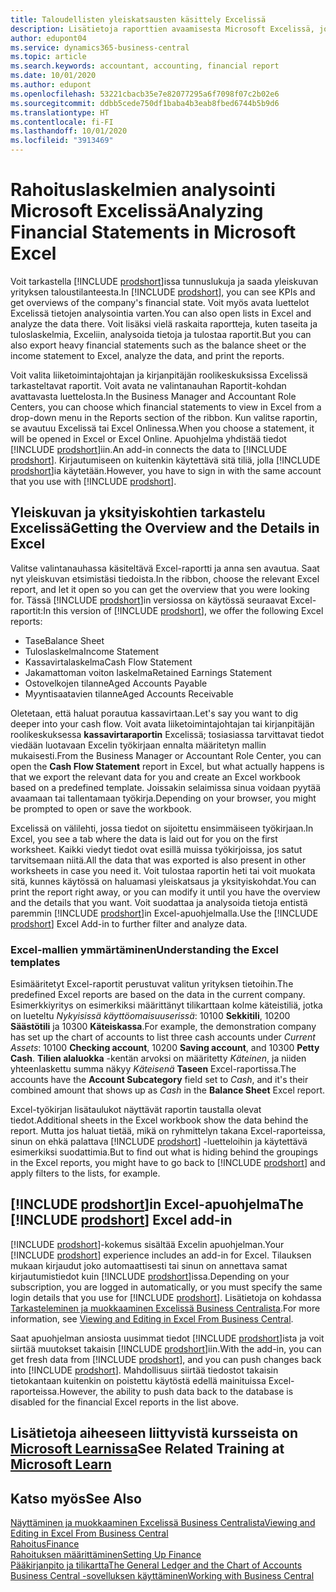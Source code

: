 ```yaml
---
title: Taloudellisten yleiskatsausten käsittely Excelissä
description: Lisätietoja raporttien avaamisesta Microsoft Excelissä, jotta analysointi toimii Business Central -sovelluksessa paremmin.
author: edupont04
ms.service: dynamics365-business-central
ms.topic: article
ms.search.keywords: accountant, accounting, financial report
ms.date: 10/01/2020
ms.author: edupont
ms.openlocfilehash: 53221cbacb35e7e82077295a6f7098f07c2b02e6
ms.sourcegitcommit: ddbb5cede750df1baba4b3eab8fbed6744b5b9d6
ms.translationtype: HT
ms.contentlocale: fi-FI
ms.lasthandoff: 10/01/2020
ms.locfileid: "3913469"
---
```

# <a name="analyzing-financial-statements-in-microsoft-excel"></a><span data-ttu-id="ba25a-103">Rahoituslaskelmien analysointi Microsoft Excelissä</span><span class="sxs-lookup"><span data-stu-id="ba25a-103">Analyzing Financial Statements in Microsoft Excel</span></span>

<span data-ttu-id="ba25a-104">Voit tarkastella [!INCLUDE [prodshort](includes/prodshort.md)]issa tunnuslukuja ja saada yleiskuvan yrityksen taloustilanteesta.</span><span class="sxs-lookup"><span data-stu-id="ba25a-104">In [!INCLUDE [prodshort](includes/prodshort.md)], you can see KPIs and get overviews of the company's financial state.</span></span> <span data-ttu-id="ba25a-105">Voit myös avata luettelot Excelissä tietojen analysointia varten.</span><span class="sxs-lookup"><span data-stu-id="ba25a-105">You can also open lists in Excel and analyze the data there.</span></span> <span data-ttu-id="ba25a-106">Voit lisäksi vielä raskaita raportteja, kuten taseita ja tuloslaskelmia, Exceliin, analysoida tietoja ja tulostaa raportit.</span><span class="sxs-lookup"><span data-stu-id="ba25a-106">But you can also export heavy financial statements such as the balance sheet or the income statement to Excel, analyze the data, and print the reports.</span></span>  

<span data-ttu-id="ba25a-107">Voit valita liiketoimintajohtajan ja kirjanpitäjän roolikeskuksissa Excelissä tarkasteltavat raportit. Voit avata ne valintanauhan Raportit-kohdan avattavasta luettelosta.</span><span class="sxs-lookup"><span data-stu-id="ba25a-107">In the Business Manager and Accountant Role Centers, you can choose which financial statements to view in Excel from a drop-down menu in the Reports section of the ribbon.</span></span> <span data-ttu-id="ba25a-108">Kun valitse raportin, se avautuu Excelissä tai Excel Onlinessa.</span><span class="sxs-lookup"><span data-stu-id="ba25a-108">When you choose a statement, it will be opened in Excel or Excel Online.</span></span> <span data-ttu-id="ba25a-109">Apuohjelma yhdistää tiedot [!INCLUDE [prodshort](includes/prodshort.md)]iin.</span><span class="sxs-lookup"><span data-stu-id="ba25a-109">An add-in connects the data to [!INCLUDE [prodshort](includes/prodshort.md)].</span></span> <span data-ttu-id="ba25a-110">Kirjautumiseen on kuitenkin käytettävä sitä tiliä, jolla [!INCLUDE [prodshort](includes/prodshort.md)]ia käytetään.</span><span class="sxs-lookup"><span data-stu-id="ba25a-110">However, you have to sign in with the same account that you use with [!INCLUDE [prodshort](includes/prodshort.md)].</span></span>  

## <a name="getting-the-overview-and-the-details-in-excel"></a><span data-ttu-id="ba25a-111">Yleiskuvan ja yksityiskohtien tarkastelu Excelissä</span><span class="sxs-lookup"><span data-stu-id="ba25a-111">Getting the Overview and the Details in Excel</span></span>

<span data-ttu-id="ba25a-112">Valitse valintanauhassa käsiteltävä Excel-raportti ja anna sen avautua. Saat nyt yleiskuvan etsimistäsi tiedoista.</span><span class="sxs-lookup"><span data-stu-id="ba25a-112">In the ribbon, choose the relevant Excel report, and let it open so you can get the overview that you were looking for.</span></span> <span data-ttu-id="ba25a-113">Tässä [!INCLUDE [prodshort](includes/prodshort.md)]in versiossa on käytössä seuraavat Excel-raportit:</span><span class="sxs-lookup"><span data-stu-id="ba25a-113">In this version of [!INCLUDE [prodshort](includes/prodshort.md)], we offer the following Excel reports:</span></span>

- <span data-ttu-id="ba25a-114">Tase</span><span class="sxs-lookup"><span data-stu-id="ba25a-114">Balance Sheet</span></span>  
- <span data-ttu-id="ba25a-115">Tuloslaskelma</span><span class="sxs-lookup"><span data-stu-id="ba25a-115">Income Statement</span></span>  
- <span data-ttu-id="ba25a-116">Kassavirtalaskelma</span><span class="sxs-lookup"><span data-stu-id="ba25a-116">Cash Flow Statement</span></span>  
- <span data-ttu-id="ba25a-117">Jakamattoman voiton laskelma</span><span class="sxs-lookup"><span data-stu-id="ba25a-117">Retained Earnings Statement</span></span>  
- <span data-ttu-id="ba25a-118">Ostovelkojen tilanne</span><span class="sxs-lookup"><span data-stu-id="ba25a-118">Aged Accounts Payable</span></span>  
- <span data-ttu-id="ba25a-119">Myyntisaatavien tilanne</span><span class="sxs-lookup"><span data-stu-id="ba25a-119">Aged Accounts Receivable</span></span>  

<span data-ttu-id="ba25a-120">Oletetaan, että haluat porautua kassavirtaan.</span><span class="sxs-lookup"><span data-stu-id="ba25a-120">Let's say you want to dig deeper into your cash flow.</span></span> <span data-ttu-id="ba25a-121">Voit avata liiketoimintajohtajan tai kirjanpitäjän roolikeskuksessa **kassavirtaraportin** Excelissä; tosiasiassa tarvittavat tiedot viedään luotavaan Excelin työkirjaan ennalta määritetyn mallin mukaisesti.</span><span class="sxs-lookup"><span data-stu-id="ba25a-121">From the Business Manager or Accountant Role Center, you can open the **Cash Flow Statement** report in Excel, but what actually happens is that we export the relevant data for you and create an Excel workbook based on a predefined template.</span></span> <span data-ttu-id="ba25a-122">Joissakin selaimissa sinua voidaan pyytää avaamaan tai tallentamaan työkirja.</span><span class="sxs-lookup"><span data-stu-id="ba25a-122">Depending on your browser, you might be prompted to open or save the workbook.</span></span>  

<span data-ttu-id="ba25a-123">Excelissä on välilehti, jossa tiedot on sijoitettu ensimmäiseen työkirjaan.</span><span class="sxs-lookup"><span data-stu-id="ba25a-123">In Excel, you see a tab where the data is laid out for you on the first worksheet.</span></span> <span data-ttu-id="ba25a-124">Kaikki viedyt tiedot ovat esillä muissa työkirjoissa, jos satut tarvitsemaan niitä.</span><span class="sxs-lookup"><span data-stu-id="ba25a-124">All the data that was exported is also present in other worksheets in case you need it.</span></span> <span data-ttu-id="ba25a-125">Voit tulostaa raportin heti tai voit muokata sitä, kunnes käytössä on haluamasi yleiskatsaus ja yksityiskohdat.</span><span class="sxs-lookup"><span data-stu-id="ba25a-125">You can print the report right away, or you can modify it until you have the overview and the details that you want.</span></span> <span data-ttu-id="ba25a-126">Voit suodattaa ja analysoida tietoja entistä paremmin [!INCLUDE [prodshort](includes/prodshort.md)]in Excel-apuohjelmalla.</span><span class="sxs-lookup"><span data-stu-id="ba25a-126">Use the [!INCLUDE [prodshort](includes/prodshort.md)] Excel Add-in to further filter and analyze data.</span></span>  

### <a name="understanding-the-excel-templates"></a><span data-ttu-id="ba25a-127">Excel-mallien ymmärtäminen</span><span class="sxs-lookup"><span data-stu-id="ba25a-127">Understanding the Excel templates</span></span>

<span data-ttu-id="ba25a-128">Esimääritetyt Excel-raportit perustuvat valitun yrityksen tietoihin.</span><span class="sxs-lookup"><span data-stu-id="ba25a-128">The predefined Excel reports are based on the data in the current company.</span></span> <span data-ttu-id="ba25a-129">Esimerkkiyritys on esimerkiksi määrittänyt tilikarttaan kolme käteistiliä, jotka on lueteltu *Nykyisissä käyttöomaisuuserissä*: 10100 **Sekkitili**, 10200 **Säästötili** ja 10300 **Käteiskassa**.</span><span class="sxs-lookup"><span data-stu-id="ba25a-129">For example, the demonstration company has set up the chart of accounts to list three cash accounts under *Current Assets*: 10100 **Checking account**, 10200 **Saving account**, and 10300 **Petty Cash**.</span></span> <span data-ttu-id="ba25a-130">**Tilien alaluokka** -kentän arvoksi on määritetty *Käteinen*, ja niiden yhteenlaskettu summa näkyy *Käteisenä* **Taseen** Excel-raportissa.</span><span class="sxs-lookup"><span data-stu-id="ba25a-130">The accounts have the **Account Subcategory** field set to *Cash*, and it's their combined amount that shows up as *Cash* in the **Balance Sheet** Excel report.</span></span>  

<span data-ttu-id="ba25a-131">Excel-työkirjan lisätaulukot näyttävät raportin taustalla olevat tiedot.</span><span class="sxs-lookup"><span data-stu-id="ba25a-131">Additional sheets in the Excel workbook show the data behind the report.</span></span> <span data-ttu-id="ba25a-132">Mutta jos haluat tietää, mikä on ryhmittelyn takana Excel-raporteissa, sinun on ehkä palattava [!INCLUDE [prodshort](includes/prodshort.md)] -luetteloihin ja käytettävä esimerkiksi suodattimia.</span><span class="sxs-lookup"><span data-stu-id="ba25a-132">But to find out what is hiding behind the groupings in the Excel reports, you might have to go back to [!INCLUDE [prodshort](includes/prodshort.md)] and apply filters to the lists, for example.</span></span>  

## <a name="the-prodshort-excel-add-in"></a><span data-ttu-id="ba25a-133">[!INCLUDE [prodshort](includes/prodshort.md)]in Excel-apuohjelma</span><span class="sxs-lookup"><span data-stu-id="ba25a-133">The [!INCLUDE [prodshort](includes/prodshort.md)] Excel add-in</span></span>

<span data-ttu-id="ba25a-134">[!INCLUDE [prodshort](includes/prodshort.md)]-kokemus sisältää Excelin apuohjelman.</span><span class="sxs-lookup"><span data-stu-id="ba25a-134">Your [!INCLUDE [prodshort](includes/prodshort.md)] experience includes an add-in for Excel.</span></span> <span data-ttu-id="ba25a-135">Tilauksen mukaan kirjaudut joko automaattisesti tai sinun on annettava samat kirjautumistiedot kuin [!INCLUDE [prodshort](includes/prodshort.md)]issa.</span><span class="sxs-lookup"><span data-stu-id="ba25a-135">Depending on your subscription, you are logged in automatically, or you must specify the same login details that you use for [!INCLUDE [prodshort](includes/prodshort.md)].</span></span> <span data-ttu-id="ba25a-136">Lisätietoja on kohdassa [Tarkasteleminen ja muokkaaminen Excelissä Business Centralista](across-work-with-excel.md).</span><span class="sxs-lookup"><span data-stu-id="ba25a-136">For more information, see [Viewing and Editing in Excel From Business Central](across-work-with-excel.md).</span></span>  

<span data-ttu-id="ba25a-137">Saat apuohjelman ansiosta uusimmat tiedot [!INCLUDE [prodshort](includes/prodshort.md)]ista ja voit siirtää muutokset takaisin [!INCLUDE [prodshort](includes/prodshort.md)]iin.</span><span class="sxs-lookup"><span data-stu-id="ba25a-137">With the add-in, you can get fresh data from [!INCLUDE [prodshort](includes/prodshort.md)], and you can push changes back into [!INCLUDE [prodshort](includes/prodshort.md)].</span></span> <span data-ttu-id="ba25a-138">Mahdollisuus siirtää tiedostot takaisin tietokantaan kuitenkin on poistettu käytöstä edellä mainituissa Excel-raporteissa.</span><span class="sxs-lookup"><span data-stu-id="ba25a-138">However, the ability to push data back to the database is disabled for the financial Excel reports in the list above.</span></span>  

## <a name="see-related-training-at-microsoft-learn"></a><span data-ttu-id="ba25a-139">Lisätietoja aiheeseen liittyvistä kursseista on [Microsoft Learnissa](/learn/modules/configure-powerbi-excel-dynamics-365-business-central/index)</span><span class="sxs-lookup"><span data-stu-id="ba25a-139">See Related Training at [Microsoft Learn](/learn/modules/configure-powerbi-excel-dynamics-365-business-central/index)</span></span>

## <a name="see-also"></a><span data-ttu-id="ba25a-140">Katso myös</span><span class="sxs-lookup"><span data-stu-id="ba25a-140">See Also</span></span>

[<span data-ttu-id="ba25a-141">Näyttäminen ja muokkaaminen Excelissä Business Centralista</span><span class="sxs-lookup"><span data-stu-id="ba25a-141">Viewing and Editing in Excel From Business Central</span></span>](across-work-with-excel.md)  
[<span data-ttu-id="ba25a-142">Rahoitus</span><span class="sxs-lookup"><span data-stu-id="ba25a-142">Finance</span></span>](finance.md)  
[<span data-ttu-id="ba25a-143">Rahoituksen määrittäminen</span><span class="sxs-lookup"><span data-stu-id="ba25a-143">Setting Up Finance</span></span>](finance-setup-finance.md)  
[<span data-ttu-id="ba25a-144">Pääkirjanpito ja tilikartta</span><span class="sxs-lookup"><span data-stu-id="ba25a-144">The General Ledger and the Chart of Accounts</span></span>](finance-general-ledger.md)  
[<span data-ttu-id="ba25a-145">Business Central -sovelluksen käyttäminen</span><span class="sxs-lookup"><span data-stu-id="ba25a-145">Working with Business Central</span></span>](ui-work-product.md)  
